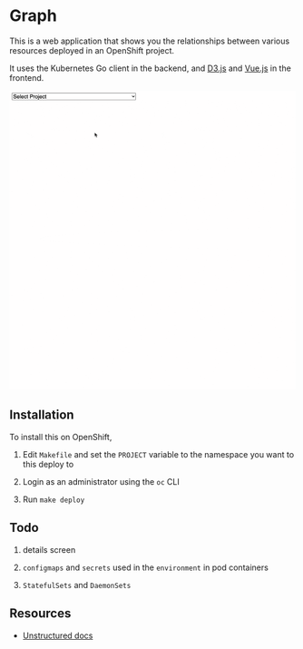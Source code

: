 # Graph

This is a web application that shows you the relationships between various resources deployed in an OpenShift project.

It uses the Kubernetes Go client in the backend, and [D3.js](https://d3js.org) and [Vue.js](https://vuejs.org) in the frontend.

![Screen Recording](images/graph.gif)


## Installation

To install this on OpenShift,

1. Edit `Makefile` and set the `PROJECT` variable to the namespace you want to this deploy to

1. Login as an administrator using the `oc` CLI

1. Run `make deploy`


## Todo

1. details screen

1. `configmaps` and `secrets` used in the `environment` in pod containers

1. `StatefulSets` and `DaemonSets`


## Resources

* [Unstructured docs](https://pkg.go.dev/k8s.io/apimachinery/pkg/apis/meta/v1/unstructured#Unstructured)